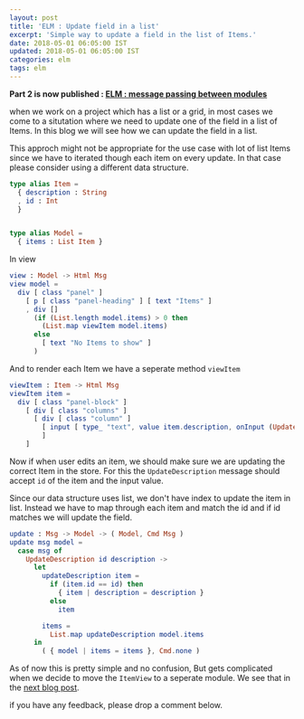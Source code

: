 ```yaml
---
layout: post
title: 'ELM : Update field in a list'
excerpt: 'Simple way to update a field in the list of Items.'
date: 2018-05-01 06:05:00 IST
updated: 2018-05-01 06:05:00 IST
categories: elm
tags: elm
---
```


**Part 2 is now published : [ELM : message passing between modules][part_2]**

when we work on a project which has a list or a grid, in most cases we come to a situtation where we need to update one of the field in a list of Items.
In this blog we will see how we can update the field in a list.

This approch might not be appropriate for the use case with lot of list Items since we have to iterated though each item on every update. In that case please consider using a different data structure.

```elm
type alias Item =
  { description : String
  , id : Int
  }


type alias Model =
  { items : List Item }
```

In view 


```elm
view : Model -> Html Msg
view model =
  div [ class "panel" ]
    [ p [ class "panel-heading" ] [ text "Items" ]
    , div []
      (if (List.length model.items) > 0 then
        (List.map viewItem model.items)
      else
        [ text "No Items to show" ]
      )
```

And to render each Item we have a seperate method `viewItem`

```elm
viewItem : Item -> Html Msg
viewItem item =
  div [ class "panel-block" ]
    [ div [ class "columns" ]
      [ div [ class "column" ]
        [ input [ type_ "text", value item.description, onInput (UpdateDescription item.id) ] []
        ]
    ]
```

Now if when user edits an item, we should make sure we are updating the correct Item in the store.
For this the `UpdateDescription` message should accept `id` of the item and the input value.

Since our data structure uses list, we don't have index to update the item in list. 
Instead we have to map through each item and match the id and if id matches we will update the field. 

```elm
update : Msg -> Model -> ( Model, Cmd Msg )
update msg model =
  case msg of
    UpdateDescription id description ->
      let
        updateDescription item =
          if (item.id == id) then
            { item | description = description }
          else
            item

        items =
          List.map updateDescription model.items
      in
        ( { model | items = items }, Cmd.none )
``` 

As of now this is pretty simple and no confusion, But gets complicated when we decide to move the `ItemView` to a seperate module. We see that in the [next blog post][part_2].

if you have any feedback, please drop a comment below.

[part_2]: /2018/05/elm-message-passing-between-modules.html